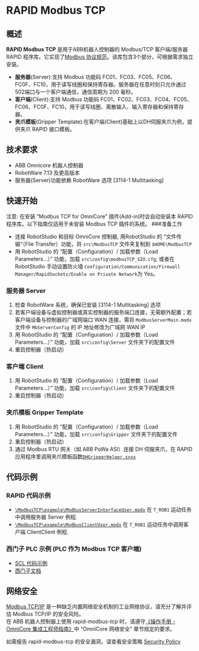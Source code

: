 # RAPID Modbus TCP

## 概述
**RAPID Modbus TCP** 是用于ABB机器人控制器的 Modbus/TCP 客户端/服务器 RAPID 程序库。它实现了[Modbus 协议规范](https://modbus.org/docs/Modbus_Application_Protocol_V1_1b3.pdf)。该库包含3个部分，可根据需求独立安装。
  
- **服务器**(Server):支持 Modbus 功能码 FC01、FC03、FC05、FC06、FC0F、FC10，用于读写线圈和保持寄存器。服务器在任意时刻只允许通过502端口与一个客户端通信，通信周期为 200 毫秒。     
- **客户端**(Client):支持 Modbus 功能码 FC01、FC02、FC03、FC04、FC05、FC06、FC0F、FC10，用于读写线圈、离散输入、输入寄存器和保持寄存器。 
- **夹爪模板**(Gripper Template):在客户端(Client)基础上以DH伺服夹爪为例，提供夹爪 RAPID 接口模板。

## 技术要求  
- ABB Omnicore 机器人控制器  
- RobotWare 7.13 及更高版本
- 服务器(Server)功能依赖 RobotWare 选项 [3114-1 Multitasking]

## 快速开始
注意: 在安装 “Modbus TCP for OmniCore” 插件(Add-in)时会自动安装本 RAPID 程序库。以下指南仅适用于未安装 Modbus TCP 插件的系统。
###准备工作
- 连接 RobotStudio 和目标 OmniCore 控制器, 用RobotStudio 的 “文件传输“（File Transfer）功能，将 `src\ModbusTCP` 文件夹复制到 `$HOME\ModbusTCP`
- 用 RobotStudio 的 “配置（Configuration）/ 加载参数（Load Parameters...）” 功能，加载 `src\config\modbusTCP_SIO.cfg`; 或者在 RobotStudio 手动设置防火墙 `Configuration/Communication/Firewall Manager/RapidSockets/Enable on Private Network`为 Yes。

### 服务器 Server
1. 检查 RobotWare 系统，确保已安装 [3114-1 Multitasking] 选项
2. 若客户端设备与虚拟控制器或真实控制器的服务端口连接，无需额外配置；若客户端设备与控制器的广域网端口 WAN 连接，需将 `ModbusServerMain.modx` 文件中 `MbServerConfig` 的 IP 地址修改为广域网 WAN IP
3. 用 RobotStudio 的 “配置（Configuration）/ 加载参数（Load Parameters...）” 功能，加载 `src\config\Server` 文件夹下的配置文件
4. 重启控制器（热启动）

### 客户端 Client
1. 用 RobotStudio 的 “配置（Configuration）/ 加载参数（Load Parameters...）” 功能，加载 `src\config\Client` 文件夹下的配置文件
2. 重启控制器（热启动）

### 夹爪模板 Gripper Template
1. 用 RobotStudio 的 “配置（Configuration）/ 加载参数（Load Parameters...）” 功能，加载 `src\config\Gripper` 文件夹下的配置文件
2. 重启控制器（热启动）
3. 通过 Modbus RTU 网关（如 ABB PoWa ASI）连接 DH 伺服夹爪，在 RAPID 应用程序里调用夹爪模板函数[`DHGripperHelper.sysx`](https://github.com/ABB-RARO/rapid-modbus-tcp/blob/main/src/ModbusTCP/gripper/DHGripperHelper.sysx) 

## 代码示例
### RAPID 代码示例
- [`\ModbusTCP\example\ModbusServerInterfaceUser.modx`](https://github.com/ABB-RARO/rapid-modbus-tcp/blob/main/src/ModbusTCP/example/ModbusServerInterfaceUser.modx) 在 `T_ROB1` 运动任务中调用服务器 Server 例程. 
- [`\ModbusTCP\example\ModbusClientUser.modx`](https://github.com/ABB-RARO/rapid-modbus-tcp/blob/main/src/ModbusTCP/example/ModbusTCPClientUser.modx) 在 `T_ROB1` 运动任务中调用客户端 ClientClient 例程. 

### 西门子 PLC 示例 (PLC 作为 Modbus TCP 客户端)
- [SCL 代码示例](https://github.com/ABB-RARO/rapid-modbus-tcp/blob/main/SCL_example.md)
- [西门子文档](https://support.industry.siemens.com/cs/cn/zh/view/109782521)

## 网络安全
[Modbus TCP/IP](https://modbus.org/faq.php) 是一种缺乏内置网络安全机制的工业网络协议，请充分了解并评估 Modbus TCP/IP 的安全风险。  
在 ABB 机器人控制器上使用 rapid-modbus-tcp 时，请遵守[《操作手册 - OmniCore 集成工程师指南》](https://search.abb.com/library/Download.aspx?DocumentID=3HAC065037-010&LanguageCode=zh&DocumentPartId=&Action=Launch)中 “OmniCore 网络安全” 章节规定的要求。

如需报告 rapid-modbus-tcp 的安全漏洞，请查看安全策略 [Security Policy](https://github.com/ABB-RARO/rapid-modbus-tcp/blob/main/SECURITY.md) 
